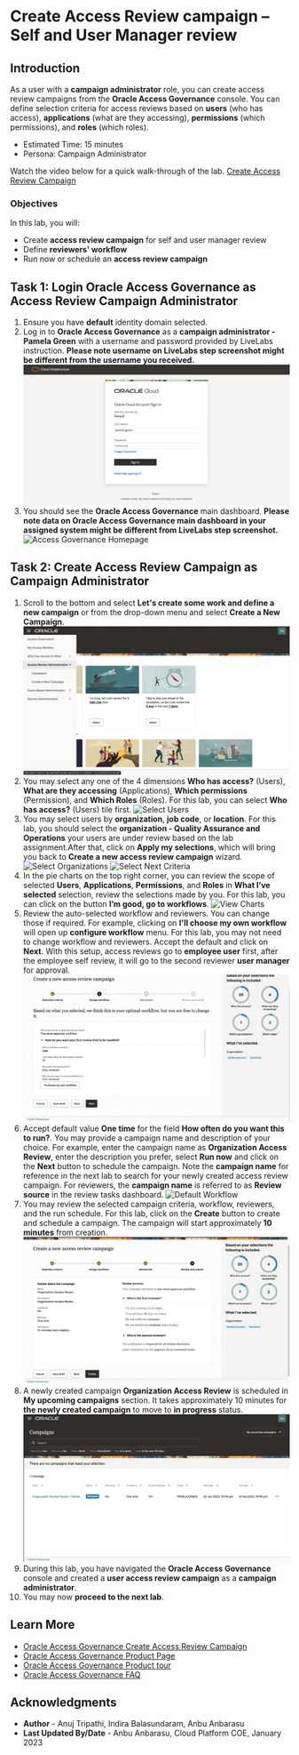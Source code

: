 # Create Access Review campaign – Self and User Manager review

## Introduction

As a user with a **campaign administrator** role, you can create access review campaigns from the **Oracle Access Governance** console. You can define selection criteria for access reviews based on **users** (who has access), **applications** (what are they accessing), **permissions** (which permissions), and **roles** (which roles).

* Estimated Time: 15 minutes
* Persona: Campaign Administrator

Watch the video below for a quick walk-through of the lab.
[Create Access Review Campaign](videohub:1_p2m93d2k)

### Objectives

In this lab, you will:
* Create **access review campaign** for self and user manager review
* Define **reviewers' workflow**
* Run now or schedule an **access review campaign**


## Task 1: Login Oracle Access Governance as Access Review Campaign Administrator

1. Ensure you have **default** identity domain selected.
2. Log in to **Oracle Access Governance** as a **campaign administrator - Pamela Green** with a username and password provided by LiveLabs instruction. **Please note username on LiveLabs step screenshot might be different from the username you received.** 
	![Access Governance Login](images/admin-login.png)
4. You should see the **Oracle Access Governance** main dashboard. **Please note data on Oracle Access Governance main dashboard in your assigned system might be different from LiveLabs step screenshot.** 
  ![Access Governance Homepage](images/admin-home.png)

## Task 2: Create Access Review Campaign as Campaign Administrator  
1. Scroll to the bottom and select **Let's create some work and define a new campaign** or from the drop-down menu and select **Create a New Campaign**.
  ![Select Criteria](images/admin-create-campaign.png)
2. You may select any one of the 4 dimensions **Who has access?** (Users), **What are they accessing** (Applications), **Which permissions** (Permission), and **Which Roles** (Roles). For this lab, you can select **Who has access?** (Users) tile first. 
  ![Select Users](images/admin-select-dimensions.png)
3. You may select users by **organization**, **job code**, or **location**. For this lab, you should select the **organization - Quality Assurance and Operations** your users are under review based on the lab assignment.After that, click on **Apply my selections**, which will bring you back to **Create a new access review campaign** wizard. 
  ![Select Organizations](images/select-org.png)
  ![Select Next Criteria](images/admin-select-next.png)
4. In the pie charts on the top right corner, you can review the scope of selected **Users**, **Applications**, **Permissions**, and **Roles** in **What I’ve selected** selection, review the selections made by you. For this lab, you can click on the button **I’m good, go to workflows**.
  ![View Charts](images/admin-select-next.png)
5. Review the auto-selected workflow and reviewers. You can change those if required. For example, clicking on **I'll choose my own workflow** will open up **configure workflow** menu. For this lab, you may not need to change workflow and reviewers. Accept the default and click on **Next**. With this setup, access reviews go to **employee user** first, after the employee self review, it will go to the second reviewer **user manager** for approval.
  ![Default Workflow](images/admin-configure-workflow.png)
6. Accept default value **One time** for the field **How often do you want this to run?**. You may provide a campaign name and description of your choice. For example, enter the campaign name as **Organization Access Review**, enter the description you prefer, select **Run now** and click on the **Next** button to schedule the campaign. Note the **campaign name** for reference in the next lab to search for your newly created access review campaign. For reviewers, the **campaign name** is referred to as **Review source** in the review tasks dashboard. 
  ![Default Workflow](images/admin-default-workflow.png)
7. You may review the selected campaign criteria, workflow, reviewers, and the run schedule. For this lab, click on the **Create** button to create and schedule a campaign. The campaign will start approximately **10 minutes** from creation.  
  ![View Charts](images/admin-summary.png)
8. A newly created campaign **Organization Access Review** is scheduled in **My upcoming campaigns** section. It takes approximately 10 minutes for **the newly created campaign** to move to **in progress** status. 
  ![View Charts](images/admin-view-created-campaign.png)
 11. During this lab, you have navigated the **Oracle Access Governance** console and created a **user access review campaign** as a **campaign administrator**.
 12. You may now **proceed to the next lab**. 

## Learn More

* [Oracle Access Governance Create Access Review Campaign](https://docs.oracle.com/en/cloud/paas/access-governance/pdapg/index.html)
* [Oracle Access Governance Product Page](https://www.oracle.com/security/cloud-security/access-governance/)
* [Oracle Access Governance Product tour](https://www.oracle.com/webfolder/s/quicktours/paas/pt-sec-access-governance/index.html)
* [Oracle Access Governance FAQ](https://www.oracle.com/security/cloud-security/access-governance/faq/)

## Acknowledgments
* **Author** - Anuj Tripathi, Indira Balasundaram, Anbu Anbarasu 
* **Last Updated By/Date** - Anbu Anbarasu, Cloud Platform COE, January 2023
